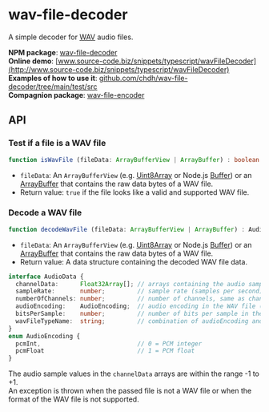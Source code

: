 # wav-file-decoder

A simple decoder for [WAV](https://en.wikipedia.org/wiki/WAV) audio files.

**NPM package**: [wav-file-decoder](https://www.npmjs.com/package/wav-file-decoder)<br>
**Online demo**: [www.source-code.biz/snippets/typescript/wavFileDecoder](http://www.source-code.biz/snippets/typescript/wavFileDecoder)<br>
**Examples of how to use it**: [github.com/chdh/wav-file-decoder/tree/main/test/src](https://github.com/chdh/wav-file-decoder/tree/main/test/src)<br>
**Compagnion package**: [wav-file-encoder](https://www.npmjs.com/package/wav-file-encoder)

## API

### Test if a file is a WAV file

```typescript
function isWavFile (fileData: ArrayBufferView | ArrayBuffer) : boolean
```

* `fileData`: An `ArrayBufferView`
  (e.g. [Uint8Array](https://developer.mozilla.org/en-US/docs/Web/JavaScript/Reference/Global_Objects/Uint8Array)
  or Node.js [Buffer](https://nodejs.org/api/buffer.html))
  or an [ArrayBuffer](https://developer.mozilla.org/en-US/docs/Web/JavaScript/Reference/Global_Objects/ArrayBuffer)
  that contains the raw data bytes of a WAV file.
* Return value: `true` if the file looks like a valid and supported WAV file.

### Decode a WAV file

```typescript
function decodeWavFile (fileData: ArrayBufferView | ArrayBuffer) : AudioData
```

* `fileData`: An `ArrayBufferView`
  (e.g. [Uint8Array](https://developer.mozilla.org/en-US/docs/Web/JavaScript/Reference/Global_Objects/Uint8Array)
  or Node.js [Buffer](https://nodejs.org/api/buffer.html))
  or an [ArrayBuffer](https://developer.mozilla.org/en-US/docs/Web/JavaScript/Reference/Global_Objects/ArrayBuffer)
  that contains the raw data bytes of a WAV file.
* Return value: A data structure containing the decoded WAV file data.

```typescript
interface AudioData {
  channelData:      Float32Array[]; // arrays containing the audio samples (PCM data), one array per channel
  sampleRate:       number;         // sample rate (samples per second)
  numberOfChannels: number;         // number of channels, same as channelData.length
  audioEncoding:    AudioEncoding;  // audio encoding in the WAV file (int or float)
  bitsPerSample:    number;         // number of bits per sample in the WAV file
  wavFileTypeName:  string;         // combination of audioEncoding and bitsPerSample, e.g. "int16" or "float32"
}
enum AudioEncoding {
  pcmInt,                           // 0 = PCM integer
  pcmFloat                          // 1 = PCM float
}
```

The audio sample values in the `channelData` arrays are within the range -1 to +1.<br>
An exception is thrown when the passed file is not a WAV file or when the format of the WAV file is not supported.
